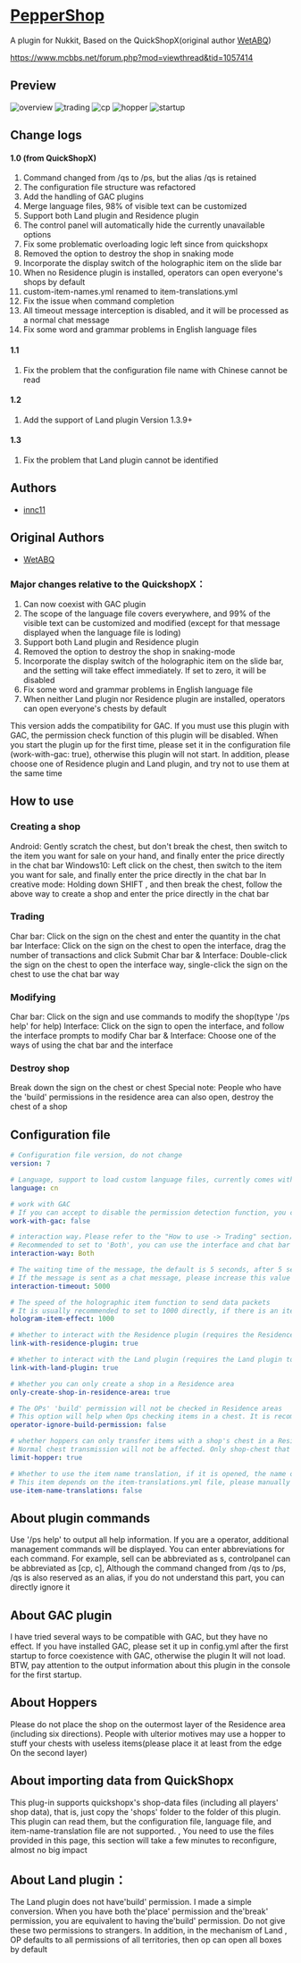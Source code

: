 # [PepperShop](https://github.com/innc11/QuickShopX)

A plugin for Nukkit, Based on the QuickShopX(original author [WetABQ](https://github.com/WetABQ)) 

https://www.mcbbs.net/forum.php?mod=viewthread&tid=1057414

## Preview

![overview](pictures/en_overview.png)
![trading](pictures/en_trading.png)
![cp](pictures/en_controlpanel.png)
![hopper](pictures/en_hopper.png)
![startup](pictures/en_console.png)

## Change logs

#### 1.0 (from QuickShopX)
1. Command changed from /qs to /ps, but the alias /qs is retained
1. The configuration file structure was refactored
2. Add the handling of GAC plugins
3. Merge language files, 98% of visible text can be customized
5. Support both Land plugin and Residence plugin
6. The control panel will automatically hide the currently unavailable options
7. Fix some problematic overloading logic left since from quickshopx
19. Removed the option to destroy the shop in snaking mode
11. Incorporate the display switch of the holographic item on the slide bar
12. When no Residence plugin is installed, operators can open everyone's shops by default
13. custom-item-names.yml renamed to item-translations.yml
16. Fix the issue when command completion
17. All timeout message interception is disabled, and it will be processed as a normal chat message
18. Fix some word and grammar problems in English language files

#### 1.1

1. Fix the problem that the configuration file name with Chinese cannot be read

#### 1.2

1. Add the support of Land plugin Version 1.3.9+

#### 1.3

1. Fix the problem that Land plugin cannot be identified

## Authors
- [innc11](https://github.com/innc11)

## Original Authors
- [WetABQ](https://github.com/WetABQ)


### Major changes relative to the QuickshopX：

1. Can now coexist with GAC plugin
2. The scope of the language file covers everywhere, and 99% of the visible text can be customized and modified (except for that message displayed when the language file is loding)
3. Support both Land plugin and Residence plugin
4. Removed the option to destroy the shop in snaking-mode
5. Incorporate the display switch of the holographic item on the slide bar, and the setting will take effect immediately. If set to zero, it will be disabled
6. Fix some word and grammar problems in English language file
7. When neither Land plugin nor Residence plugin are installed, operators can open everyone's chests by default

This version adds the compatibility for GAC. If you must use this plugin with GAC, the permission check function of this plugin will be disabled. When you start the plugin up for the first time, please set it in the configuration file (work-with-gac: true), otherwise this plugin will not start. In addition, please choose one of Residence plugin and Land plugin, and try not to use them at the same time

## How to use

### Creating a shop
Android:   Gently scratch the chest, but don't break the chest, then switch to the item you want for sale on your hand, and finally enter the price directly in the chat bar
Windows10:   Left click on the chest, then switch to the item you want for sale, and finally enter the price directly in the chat bar
In creative mode:   Holding down SHIFT , and then break the chest, follow the above way to create a shop and enter the price directly in the chat bar

### Trading
Char bar:   Click on the sign on the chest and enter the quantity in the chat bar
Interface:   Click on the sign on the chest to open the interface, drag the number of transactions and click Submit
Char bar & Interface:   Double-click the sign on the chest to open the interface way, single-click the sign on the chest to use the chat bar way

### Modifying
Char bar:   Click on the sign and use commands to modify the shop(type '/ps help' for help)
Interface:   Click on the sign to open the interface, and follow the interface prompts to modify
Char bar & Interface:   Choose one of the ways of using the chat bar and the interface

### Destroy shop
Break down the sign on the chest or chest
Special note: People who have the 'build' permissions in the residence area can also open, destroy the chest of a shop

## Configuration file

```yaml
# Configuration file version, do not change
version: 7

# Language, support to load custom language files, currently comes with simplified Chinese and English
language: cn

# work with GAC
# If you can accept to disable the permission detection function, you can open
work-with-gac: false

# interaction way，Please refer to the "How to use -> Trading" section，Available values: (ChatBar|Both|Interface)
# Recommended to set to 'Both', you can use the interface and chat bar at the same time
interaction-way: Both

# The waiting time of the message, the default is 5 seconds, after 5 seconds it will become a normal chat message
# If the message is sent as a chat message, please increase this value
interaction-timeout: 5000

# The speed of the holographic item function to send data packets
# It is usually recommended to set to 1000 directly, if there is an item deviation, please adjust it to between 30~100
hologram-item-effect: 1000

# Whether to interact with the Residence plugin (requires the Residence plugin to be installed)
link-with-residence-plugin: true

# Whether to interact with the Land plugin (requires the Land plugin to be installed)
link-with-land-plugin: true

# Whether you can only create a shop in a Residence area
only-create-shop-in-residence-area: true

# The OPs' 'build' permission will not be checked in Residence areas
# This option will help when Ops checking items in a chest. It is recommended to close it at ordinary times, and open it again when troubleshooting.
operator-ignore-build-permission: false

# whether hoppers can only transfer items with a shop's chest in a Residence area
# Normal chest transmission will not be affected. Only shop-chest that are not in a Residence area will be restricted. This item is recommended to be opened
limit-hopper: true

# Whether to use the item name translation, if it is opened, the name of the item display is subject to item-translations.yml, if it is closed, the Nukkit comes with (English)
# This item depends on the item-translations.yml file, please manually download and put it in the plugin folder and then use the reload command to take effect
use-item-name-translations: false
```

## About plugin commands
Use '/ps help' to output all help information. If you are a operator, additional management commands will be displayed. You can enter abbreviations for each command. For example, sell can be abbreviated as s, controlpanel can be abbreviated as [cp, c], Although the command changed from /qs to /ps, /qs is also reserved as an alias, if you do not understand this part, you can directly ignore it


## About GAC plugin
I have tried several ways to be compatible with GAC, but they have no effect. If you have installed GAC, please set it up in config.yml after the first startup to force coexistence with GAC, otherwise the plugin It will not load. BTW, pay attention to the output information about this plugin in the console for the first startup.

## About Hoppers
Please do not place the shop on the outermost layer of the Residence area (including six directions). People with ulterior motives may use a hopper to stuff your chests with useless items(please place it at least from the edge On the second layer)

## About importing data from QuickShopx
This plug-in supports quickshopx's shop-data files (including all players' shop data), that is, just copy the 'shops' folder to the folder of this plugin. This plugin can read them, but the configuration file, language file, and item-name-translation file are not supported. , You need to use the files provided in this page, this section will take a few minutes to reconfigure, almost no big impact

## About Land plugin：
The Land plugin does not have'build' permission. I made a simple conversion. When you have both the'place' permission and the'break' permission, you are equivalent to having the'build' permission. Do not give these two permissions to strangers. In addition, in the mechanism of Land , OP defaults to all permissions of all territories, then op can open all boxes by default
